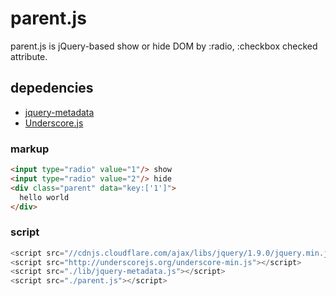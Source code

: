 # parent.js #

parent.js is jQuery-based show or hide DOM by :radio, :checkbox checked attribute.

## depedencies ##

- [jquery-metadata](http://archive.plugins.jquery.com/project/metadata)
- [Underscore.js](http://underscorejs.org/)

### markup ###

```html
<input type="radio" value="1"/> show
<input type="radio" value="2"/> hide
<div class="parent" data="key:['1']">
  hello world
</div>
```

### script ###

```javascript
<script src="//cdnjs.cloudflare.com/ajax/libs/jquery/1.9.0/jquery.min.js"></script>
<script src="http://underscorejs.org/underscore-min.js"></script>
<script src="./lib/jquery-metadata.js"></script>
<script src="./parent.js"></script>
```
